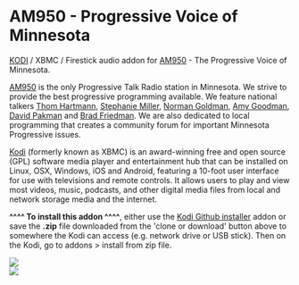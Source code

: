 AM950 - Progressive Voice of Minnesota<br>
=============================

<a href="www.kodi.tv">KODI</a> / XBMC / Firestick audio addon for <a href="http://www.am950radio.com">AM950</a> - The Progressive Voice of Minnesota.<br>

<a href="http://www.am950radio.com">AM950</a> is the only Progressive Talk Radio station in Minnesota. We strive to provide the best progressive programming available. We feature national talkers <a href="https://www.thomhartmann.com/">Thom Hartmann</a>, <a href="https://www.stephaniemiller.com/">Stephanie Miller</a>, <a href="https://www.normangoldman.com/">Norman Goldman</a>, <a href="https://www.democracynow.org/">Amy Goodman</a>, <a href="https://davidpakman.com/">David Pakman</a> and <a href="https://bradblog.com/">Brad Friedman</a>. We are also dedicated to local programming that creates a community forum for important Minnesota Progressive issues.<br>

<a href="www.kodi.tv">Kodi</a> (formerly known as XBMC) is an award-winning free and open source (GPL) software media player and entertainment hub that can be installed on Linux, OSX, Windows, iOS and Android, featuring a 10-foot user interface for use with televisions and remote controls. It allows users to play and view most videos, music, podcasts, and other digital media files from local and network storage media and the internet.<br>

<b>^^^^ To install this addon ^^^^</b>, either use the <a href="https://www.tvaddons.co/github-browser-kodi/">Kodi Github installer</a> addon or save the <b>.zip</b> file downloaded from the 'clone or download' button above to somewhere the Kodi can access (e.g. network drive or USB stick). Then on the Kodi, go to addons > install from zip file.<br>

<a href="http://www.am950radio.com"><img src="http://www.am950radio.com/wp-content/uploads/2016/07/AM-simple-logo-white.png">
<br><a href="http://www.kodi.tv"><img src="https://kodi.tv/sites/default/files/page/field_image/about--devices.jpg">
